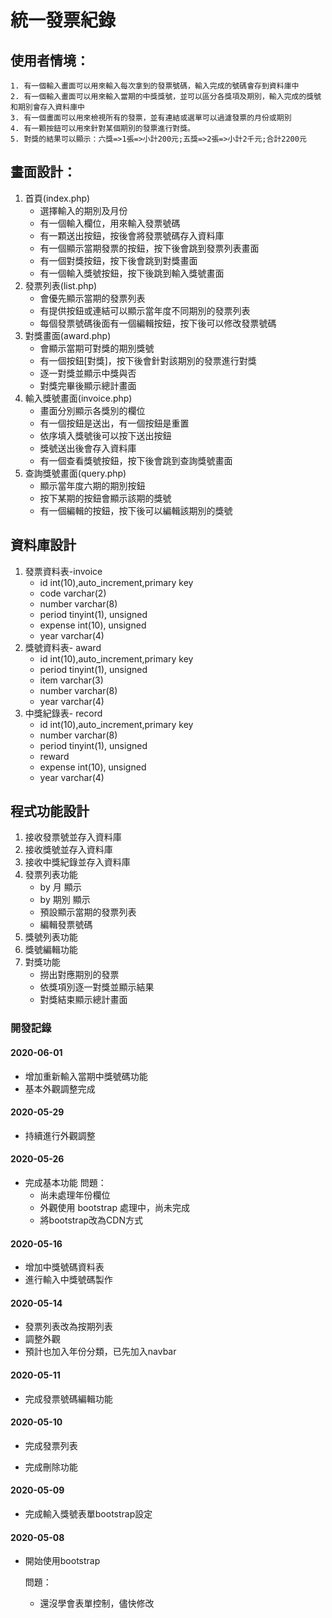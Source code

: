 # 統一發票紀錄
## 使用者情境：
```
1. 有一個輸入畫面可以用來輸入每次拿到的發票號碼，輸入完成的號碼會存到資料庫中
2. 有一個輸入畫面可以用來輸入當期的中獎獎號，並可以區分各獎項及期別，輸入完成的獎號和期別會存入資料庫中
3. 有一個畫面可以用來檢視所有的發票，並有連結或選單可以過濾發票的月份或期別
4. 有一顆按鈕可以用來針對某個期別的發票進行對獎。
5. 對獎的結果可以顯示：六獎=>1張=>小計200元;五獎=>2張=>小計2千元;合計2200元
```
## 畫面設計：
1. 首頁(index.php)
   - 選擇輸入的期別及月份
   - 有一個輸入欄位，用來輸入發票號碼
   - 有一顆送出按鈕，按後會將發票號碼存入資料庫
   - 有一個顯示當期發票的按鈕，按下後會跳到發票列表畫面
   - 有一個對獎按鈕，按下後會跳到對獎畫面
   - 有一個輸入獎號按鈕，按下後跳到輸入獎號畫面
2. 發票列表(list.php)
   - 會優先顯示當期的發票列表
   - 有提供按鈕或連結可以顯示當年度不同期別的發票列表
   - 每個發票號碼後面有一個編輯按鈕，按下後可以修改發票號碼
3. 對獎畫面(award.php)
   - 會顯示當期可對獎的期別獎號
   - 有一個按鈕[對獎]，按下後會針對該期別的發票進行對獎
   - 逐一對獎並顯示中獎與否
   - 對獎完畢後顯示總計畫面
4. 輸入獎號畫面(invoice.php)
   - 畫面分別顯示各獎別的欄位
   - 有一個按鈕是送出，有一個按鈕是重置
   - 依序填入獎號後可以按下送出按鈕
   - 獎號送出後會存入資料庫
   - 有一個查看獎號按鈕，按下後會跳到查詢獎號畫面
5. 查詢獎號畫面(query.php)
   - 顯示當年度六期的期別按鈕
   - 按下某期的按鈕會顯示該期的獎號
   - 有一個編輯的按鈕，按下後可以編輯該期別的獎號
## 資料庫設計
1. 發票資料表-invoice
   - id int(10),auto_increment,primary key
   - code varchar(2)
   - number varchar(8)
   - period tinyint(1), unsigned
   - expense int(10), unsigned
   - year varchar(4)
2. 獎號資料表- award
   - id int(10),auto_increment,primary key
   - period tinyint(1), unsigned
   - item varchar(3)
   - number varchar(8)
   - year varchar(4)
3. 中獎紀錄表- record
   - id int(10),auto_increment,primary key
   - number varchar(8)
   - period tinyint(1), unsigned
   - reward 
   - expense int(10), unsigned
   - year varchar(4)
## 程式功能設計
1. 接收發票號並存入資料庫
2. 接收獎號並存入資料庫
3. 接收中獎紀錄並存入資料庫
4. 發票列表功能
   - by 月 顯示
   - by 期別 顯示
   - 預設顯示當期的發票列表
   - 編輯發票號碼
5. 獎號列表功能
6. 獎號編輯功能
7. 對獎功能
   - 撈出對應期別的發票
   - 依獎項別逐一對獎並顯示結果
   - 對獎結束顯示總計畫面


### 開發記錄

#### 2020-06-01

* 增加重新輸入當期中獎號碼功能
* 基本外觀調整完成

#### 2020-05-29

* 持續進行外觀調整

#### 2020-05-26

* 完成基本功能
  問題：
  * 尚未處理年份欄位
  * 外觀使用 bootstrap 處理中，尚未完成
  * 將bootstrap改為CDN方式

#### 2020-05-16

* 增加中獎號碼資料表
* 進行輸入中獎號碼製作

#### 2020-05-14

* 發票列表改為按期列表
* 調整外觀
* 預計也加入年份分類，已先加入navbar

#### 2020-05-11

* 完成發票號碼編輯功能

#### 2020-05-10

* 完成發票列表

* 完成刪除功能

#### 2020-05-09

* 完成輸入獎號表單bootstrap設定

#### 2020-05-08

* 開始使用bootstrap
  
  問題：
  * 還沒學會表單控制，儘快修改